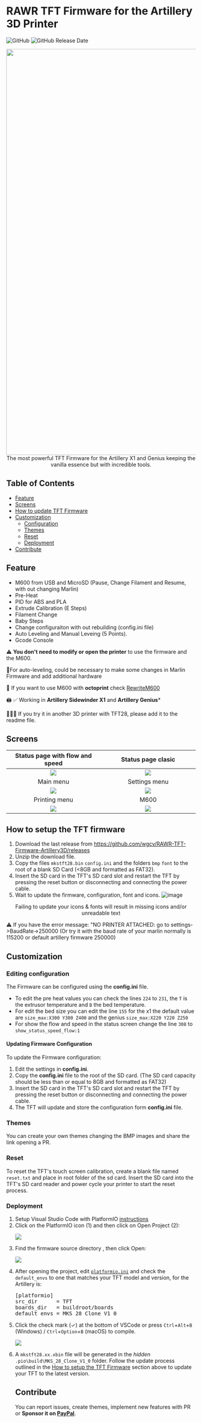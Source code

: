 <!-- omit in toc -->
# RAWR TFT Firmware for the Artillery 3D Printer
![GitHub](https://img.shields.io/github/license/wgcv/RAWR-TFT-Firmware-Artillery3D)
![GitHub Release Date](https://img.shields.io/github/release/wgcv/RAWR-TFT-Firmware-Artillery3D)
<p align="center">
<img width=1080 src="https://raw.githubusercontent.com/wgcv/RAWR-TFT-Firmware-Artillery3D/docs/img/readme-banner.jpeg" />
The most powerful TFT Firmware for the Artillery X1 and Genius keeping the vanilla essence but with incredible tools.
</p>
 
## Table of Contents
- [Feature](#feature)
- [Screens](#screens)
- [How to update TFT Firmware](#how-to-setup-the-tft-firmware)
- [Customization](#customization)
  - [Configuration](#editing-configuration)
  - [Themes](#themes)
  - [Reset](#reset)
  - [Deployment](#deployment)
- [Contribute](#contribute)

## Feature
- M600 from USB and MicroSD (Pause, Change Filament and Resume, with out changing Marlin)
- Pre-Heat
- PID for ABS and PLA
- Extrude Calibration (E Steps)
- Filament Change
- Baby Steps
- Change configuraiton with out rebuilding (config.ini file)
- Auto Leveling and Manual Leveing (5 Points).
- Gcode Console

  
 ⚠️ **You don't need to modify or open the printer** to use the firmware and the M600. 
 
 📐For auto-leveling, could be necessary to make some changes in Marlin Firmware and add additional hardware

🐙 If you want to use M600 with **octoprint** check [RewriteM600](https://github.com/wgcv/RewriteM600)

🖨 ✅ Working in **Artillery Sidewinder X1** and **Artillery Genius***

👷🏽‍♀️ If you try it in another 3D printer with TFT28, please add it to the readme file.
  
## Screens
| Status page with flow and speed |  Status page clasic |
|:--------------------------:|:-------------------------:|
|![](https://raw.githubusercontent.com/wgcv/RAWR-TFT-Firmware-Artillery3D/docs/img/readme-statusscreen1.jpg) | ![](https://raw.githubusercontent.com/wgcv/RAWR-TFT-Firmware-Artillery3D/docs/img/readme-statusscreen2.jpg)
| Main menu |  Settings menu |
|![](https://raw.githubusercontent.com/wgcv/RAWR-TFT-Firmware-Artillery3D/docs/img/readme-mainmenu.jpg) | ![](https://raw.githubusercontent.com/wgcv/RAWR-TFT-Firmware-Artillery3D/docs/img/readme-settings.jpg)
| Printing menu | M600 |
![](https://raw.githubusercontent.com/wgcv/RAWR-TFT-Firmware-Artillery3D/docs/img/readme-printing.jpg) <img width=1080/>| ![](https://raw.githubusercontent.com/wgcv/RAWR-TFT-Firmware-Artillery3D/docs/img/readme-M600.jpg)<img width=1080/>

## How to setup the TFT firmware

1. Download the last release from https://github.com/wgcv/RAWR-TFT-Firmware-Artillery3D/releases
2. Unzip the download file.
3. Copy the files `mkstft28.bin` `config.ini` and the folders `bmp` `font` to the root of a blank SD Card (<8GB and formatted as FAT32).
4. Insert the SD card in the TFT's SD card slot and restart the TFT by pressing the reset button or disconnecting and connecting the power cable.
5. Wait to update the firmware, configuration, font and icons.
![image](https://raw.githubusercontent.com/wgcv/RAWR-TFT-Firmware-Artillery3D/docs/img/readme-copysd.jpg)
<p align=center>Failing to update your icons &amp; fonts will result in missing icons and/or unreadable text</p>

⚠️ If you have the error message: "NO PRINTER ATTACHED: go to settings->BaudRate->250000 (Or try it with the baud rate of your marlin normally is 115200 or default artillery firmware 250000)

## Customization
### Editing configuration
The Firmware can be configured using the **config.ini** file.
- To edit the pre heat values you can check the lines `224` to `231`, the `T` is the extrusor temperature and `B` the bed temperature.
- For edit the bed size you can edit the line `155` for the x1 the default value are `size_max:X300 Y300 Z400` and the genius `size_max:X220 Y220 Z250`
- For show the flow and speed in the status screen change the line `308` to `show_status_speed_flow:1`

#### Updating Firmware Configuration
To update the Firmware configuration:
1. Edit the settings in **config.ini**.
2. Copy the **config.ini** file to the root of the SD card. (The SD card capacity should be less than or equal to 8GB and formatted as FAT32)
3. Insert the SD card in the TFT's SD card slot and restart the TFT by pressing the reset button or disconnecting and connecting the power cable.
4. The TFT will update and store the configuration form **config.ini** file.

### Themes
You can create your own themes changing the BMP images and share the link opening a PR.

### Reset
To reset the TFT's touch screen calibration, create a blank file named `reset.txt` and place in root folder of the sd card. Insert the SD card into the TFT's SD card reader and power cycle your printer to start the reset process.

### Deployment
<ol>
<li>Setup Visual Studio Code with PlatformIO <a href="https://github.com/bigtreetech/Document/blob/master/How%20to%20install%20VScode+Platformio.md">instructions</a></li>
<li>Click on the PlatformIO icon (1) and then click on Open Project (2):
 
   <img src="https://user-images.githubusercontent.com/25599056/56637513-6b258e00-669e-11e9-9fad-d0571e57499e.png"></li>
<li>Find the firmware source directory , then click Open:
 
   <img src="https://user-images.githubusercontent.com/25599056/56637532-77115000-669e-11e9-809b-f6bc25412f75.png"></li>
  <li>After opening the project, edit <a href="platformio.ini"><code>platformio.ini</code></a> and check the <code>default_envs</code> to one that matches your TFT model and version, for the Artillery is:
   <pre>
[platformio]
src_dir      = TFT
boards_dir   = buildroot/boards
default_envs = MKS_28_Clone_V1_0
</pre></li>
  <li>Click the check mark (✓) at the bottom of VSCode or press <code>Ctrl</code>+<code>Alt</code>+<code>B</code> (Windows) / <code>Ctrl</code>+<code>Option</code>+<code>B</code> (macOS) to compile.

<img src="https://user-images.githubusercontent.com/25599056/56637550-809ab800-669e-11e9-99d3-6b502e294688.png"></li>
<li>A <code>mkstft28.xx.xbin</code> file will be generated in the <em>hidden</em> <code>.pio\build\MKS_28_Clone_V1_0</code> folder. Follow the update process outlined in the <a href="#how-to-setup-the-tft-firmware">How to setup the TFT Firmware</a> section above to update your TFT to the latest version.</li>

## Contribute
You can report issues, create themes, implement new features with PR or **Sponsor it on [PayPal](https://paypal.me/wgcv)**. 

